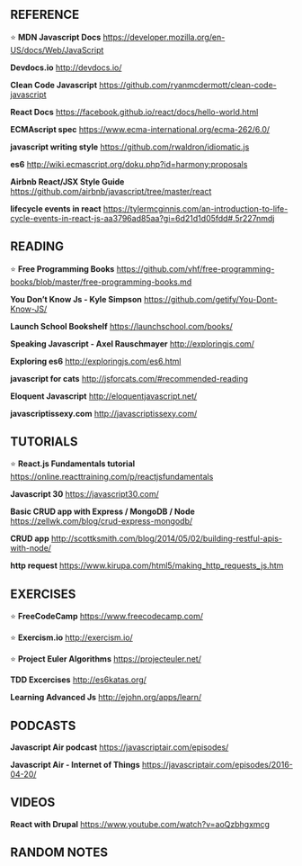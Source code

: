 ## REFERENCE

:star: **MDN Javascript Docs**
https://developer.mozilla.org/en-US/docs/Web/JavaScript

**Devdocs.io**
http://devdocs.io/

**Clean Code Javascript**
https://github.com/ryanmcdermott/clean-code-javascript

**React Docs**
https://facebook.github.io/react/docs/hello-world.html

**ECMAscript spec**
https://www.ecma-international.org/ecma-262/6.0/

**javascript writing style**
https://github.com/rwaldron/idiomatic.js

**es6**
http://wiki.ecmascript.org/doku.php?id=harmony:proposals

**Airbnb React/JSX Style Guide**
https://github.com/airbnb/javascript/tree/master/react

**lifecycle events in react**
https://tylermcginnis.com/an-introduction-to-life-cycle-events-in-react-js-aa3796ad85aa?gi=6d21d1d05fdd#.5r227nmdj

## READING

:star: **Free Programming Books**
https://github.com/vhf/free-programming-books/blob/master/free-programming-books.md

**You Don’t Know Js - Kyle Simpson**
https://github.com/getify/You-Dont-Know-JS/

**Launch School Bookshelf**
https://launchschool.com/books/

**Speaking Javascript - Axel Rauschmayer**
http://exploringjs.com/

**Exploring es6**
http://exploringjs.com/es6.html

**javascript for cats**
http://jsforcats.com/#recommended-reading

**Eloquent Javascript**
http://eloquentjavascript.net/

**javascriptissexy.com**
http://javascriptissexy.com/

## TUTORIALS

:star: **React.js Fundamentals tutorial**
https://online.reacttraining.com/p/reactjsfundamentals

**Javascript 30**
https://javascript30.com/

**Basic CRUD app with Express / MongoDB / Node**
https://zellwk.com/blog/crud-express-mongodb/

**CRUD app**
http://scottksmith.com/blog/2014/05/02/building-restful-apis-with-node/

**http request**
https://www.kirupa.com/html5/making_http_requests_js.htm

## EXERCISES

:star: **FreeCodeCamp**
https://www.freecodecamp.com/

:star: **Exercism.io**
http://exercism.io/

:star: **Project Euler Algorithms**
https://projecteuler.net/

**TDD Excercises**
http://es6katas.org/

**Learning Advanced Js**
http://ejohn.org/apps/learn/

## PODCASTS

**Javascript Air podcast**
https://javascriptair.com/episodes/

**Javascript Air - Internet of Things**
https://javascriptair.com/episodes/2016-04-20/

## VIDEOS

**React with Drupal**
https://www.youtube.com/watch?v=aoQzbhgxmcg

## RANDOM NOTES
